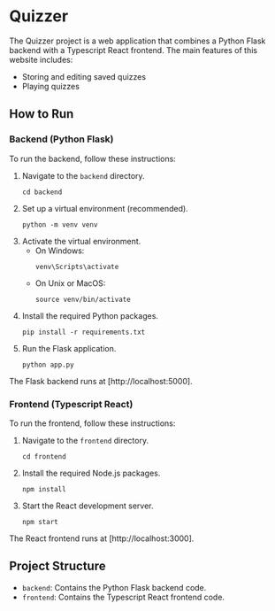 # Quizzer

The Quizzer project is a web application that combines a Python Flask backend with a Typescript React frontend.
The main features of this website includes:
  - Storing and editing saved quizzes
  - Playing quizzes

## How to Run

### Backend (Python Flask)

To run the backend, follow these instructions:

1. Navigate to the `backend` directory.
    ```
    cd backend
    ```
2. Set up a virtual environment (recommended).
    ```
    python -m venv venv
    ```
3. Activate the virtual environment.
    - On Windows:
        ```
        venv\Scripts\activate
        ```
    - On Unix or MacOS:
        ```
        source venv/bin/activate
        ```
4. Install the required Python packages.
    ```
    pip install -r requirements.txt
    ```
5. Run the Flask application.
    ```
    python app.py
    ```

The Flask backend runs at [http://localhost:5000].

### Frontend (Typescript React)

To run the frontend, follow these instructions:

1. Navigate to the `frontend` directory.
    ```
    cd frontend
    ```
2. Install the required Node.js packages.
    ```
    npm install
    ```
3. Start the React development server.
    ```
    npm start
    ```

The React frontend runs at [http://localhost:3000].

## Project Structure
- `backend`: Contains the Python Flask backend code.
- `frontend`: Contains the Typescript React frontend code.

